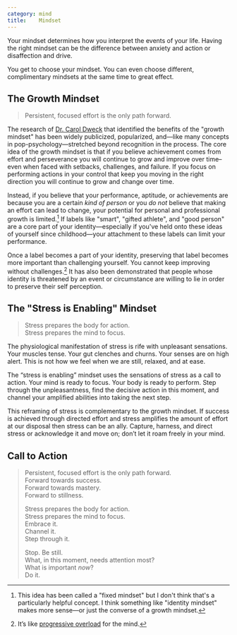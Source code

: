 ```yaml
---
category: mind
title:    Mindset
---
```


Your mindset determines how you interpret the events of your life.
Having the right mindset can be the difference between anxiety and action or disaffection and drive.

You get to choose your mindset.
You can even choose different, complimentary mindsets at the same time to great effect.

## The Growth Mindset

> Persistent, focused effort is the only path forward.

The research of [Dr. Carol Dweck][1] that identified the benefits of the "growth mindset" has been widely publicized, popularized, and—like many concepts in pop-psychology—stretched beyond recognition in the process.
The core idea of the growth mindset is that if you believe achievement comes from effort and perseverance you will continue to grow and improve over time–even when faced with setbacks, challenges, and failure.
If you focus on performing actions in your control that keep you moving in the right direction you will continue to grow and change over time.

Instead, if you believe that your performance, aptitude, or achievements are because you are a certain _kind of person_ or you _do not_ believe that making an effort can lead to change, your potential for personal and professional growth is limited.[^1]
If labels like "smart", "gifted athlete", and "good person" are a core part of your identity—especially if you've held onto these ideas of yourself since childhood—your attachment to these labels can limit your performance.

Once a label becomes a part of your identity, preserving that label becomes more important than challenging yourself.
You cannot keep improving without challenges.[^2]
It has also been demonstrated that people whose identity is threatened by an event or circumstance are willing to lie in order to preserve their self perception.

## The "Stress is Enabling" Mindset

> Stress prepares the body for action.  
> Stress prepares the mind to focus.

The physiological manifestation of stress is rife with unpleasant sensations.
Your muscles tense.
Your gut clenches and churns.
Your senses are on high alert.
This is not how we feel when we are still, relaxed, and at ease.

The “stress is enabling” mindset uses the sensations of stress as a call to action.
Your mind is ready to focus.
Your body is ready to perform.
Step through the unpleasantness, find the decisive action in this moment, and channel your amplified abilities into taking the next step.

This reframing of stress is complementary to the growth mindset.
If success is achieved through directed effort and stress amplifies the amount of effort at our disposal then stress can be an ally.
Capture, harness, and direct stress or acknowledge it and move on; don’t let it roam freely in your mind.

## Call to Action

> Persistent, focused effort is the only path forward.  
> Forward towards success.  
> Forward towards mastery.  
> Forward to stillness.
>
> Stress prepares the body for action.  
> Stress prepares the mind to focus.  
> Embrace it.  
> Channel it.  
> Step through it.
>
> Stop. Be still.  
> What, in this moment, needs attention most?  
> What is important _now_?  
> Do it.

[^1]: This idea has been called a "fixed mindset" but I don't think that's a particularly helpful concept. I think something like "identity mindset" makes more sense—or just the converse of a growth mindset.
[^2]: It’s like [progressive overload][2] for the mind.

[1]: https://en.wikipedia.org/wiki/Carol_Dweck
[2]: /codex/training/#fundamentals
